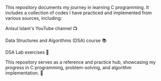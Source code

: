 This repository documents my journey in learning C programming. It includes a collection of codes I have practiced and implemented from various sources, including:

Anisul Islam's YouTube channel 📺

Data Structures and Algorithms (DSA) course 📚

DSA Lab exercises 🧪

This repository serves as a reference and practice hub, showcasing my progress in C programming, problem-solving, and algorithm implementation. 🚀
